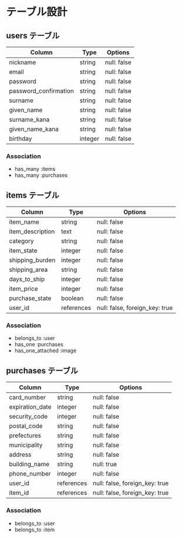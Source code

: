 # テーブル設計

## users テーブル

| Column                | Type    | Options     |
| --------------------- | ------- | ----------- |
| nickname              | string  | null: false |
| email                 | string  | null: false |
| password              | string  | null: false |
| password_confirmation | string  | null: false |
| surname               | string  | null: false |
| given_name            | string  | null: false |
| surname_kana          | string  | null: false |
| given_name_kana       | string  | null: false |
| birthday              | integer | null: false |

### Association

- has_many :items
- has_many :purchases

## items テーブル

| Column           | Type       | Options                        |
| ---------------- | ---------- | ------------------------------ |
| item_name        | string     | null: false                    |
| item_description | text       | null: false                    |
| category         | string     | null: false                    |
| item_state       | integer    | null: false                    |
| shipping_burden  | integer    | null: false                    |
| shipping_area    | string     | null: false                    |
| days_to_ship     | integer    | null: false                    | 
| item_price       | integer    | null: false                    |
| purchase_state   | boolean    | null: false                    |
| user_id          | references | null: false, foreign_key: true |

### Association

- belongs_to :user
- has_one :purchases
- has_one_attached :image

## purchases テーブル

| Column          | Type       | Options                        |
| --------------- | ---------- | ------------------------------ |
| card_number     | string     | null: false                    |
| expiration_date | integer    | null: false                    |
| security_code   | integer    | null: false                    |
| postal_code     | string     | null: false                    |
| prefectures     | string     | null: false                    |
| municipality    | string     | null: false                    |
| address         | string     | null: false                    |
| building_name   | string     | null: true                     | 
| phone_number    | integer    | null: false                    | 
| user_id         | references | null: false, foreign_key: true | 
| item_id         | references | null: false, foreign_key: true | 

### Association

- belongs_to :user
- belongs_to :item